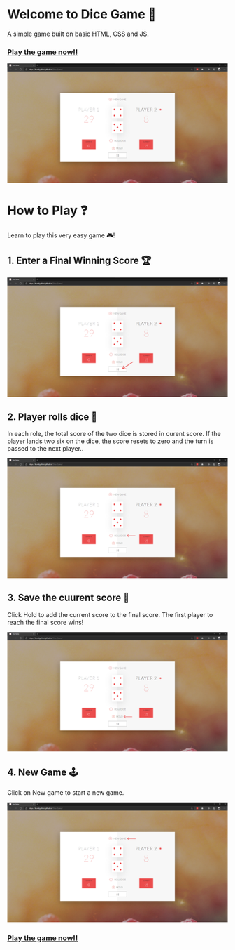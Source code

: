 # Welcome to Dice Game 🎲

A simple game built on basic HTML, CSS and JS.

### [Play the game now!!](https://kunalgehlot.github.io/Dice-Game/)

![Home Page](img/01.png)

# How to Play ❓

Learn to play this very easy game 🎮!

## 1. Enter a Final Winning Score 🏆

![Final Score](img/02.png)

## 2. Player rolls dice 🎲

In each role, the total score of the two dice is stored in curent score. If the player lands two six on the dice, the score resets to zero and the turn is passed to the next player..

![Roll](img/03.png)

## 3. Save the cuurent score 💾

Click Hold to add the current score to the final score. The first player to reach the final score wins!

![Score](img/04.png)

## 4. New Game 🕹

Click on New game to start a new game.

![New game](img/05.png)

### [Play the game now!!](https://kunalgehlot.github.io/Dice-Game/)
